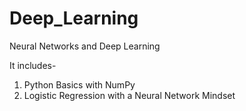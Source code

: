 # Deep_Learning

Neural Networks and Deep Learning

It includes-
1) Python Basics with NumPy
2) Logistic Regression with a Neural Network Mindset
